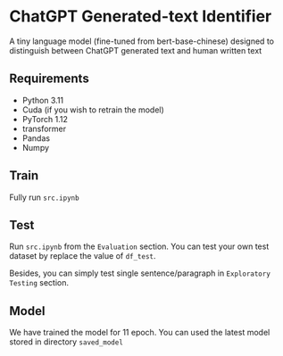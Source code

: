 # ChatGPT Generated-text Identifier
A tiny language model (fine-tuned from bert-base-chinese) designed to distinguish between ChatGPT generated text and human written text

## Requirements

- Python 3.11
- Cuda (if you wish to retrain the model)
- PyTorch 1.12
- transformer
- Pandas
- Numpy

## Train

Fully run `src.ipynb` 

## Test

Run `src.ipynb` from the `Evaluation` section. You can test your own test dataset by replace the value of `df_test`.

Besides, you can simply test single sentence/paragraph in `Exploratory Testing` section.

## Model

We have trained the model for 11 epoch. You can used the latest model stored in directory `saved_model`